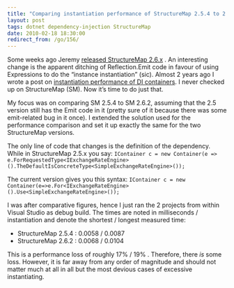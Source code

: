 ```yaml
---
title: "Comparing instantiation performance of StructureMap 2.5.4 to 2.6.2"
layout: post
tags: dotnet dependency-injection StructureMap
date: 2010-02-18 18:30:00
redirect_from: /go/156/
---
```


Some weeks ago Jeremy [released StructureMap 2.6.x](http://codebetter.com/blogs/jeremy.miller/archive/2010/02/04/structuremap-2-6-and-2-5-4-is-released.aspx) . An interesting change is the apparent ditching of Reflection.Emit code in favour of using Expressions to do the “instance instantiation” (sic). Almost 2 years ago I wrote a post on [instantiation performance of DI containers](/Content/Entry/109). I never checked up on StructureMap (SM). Now it’s time to do just that. 

My focus was on comparing SM 2.5.4 to SM 2.6.2, assuming that the 2.5 version still has the Emit code in it (pretty sure of it because there was some emit-related bug in it once). I extended the solution used for the performance comparison and set it up exactly the same for the two StructureMap versions.

The only line of code that changes is the definition of the dependency. While in StructureMap 2.5.x you say:
 `IContainer c = new Container(e => e.ForRequestedType<IExchangeRateEngine>().TheDefaultIsConcreteType<SimpleExchangeRateEngine>());  ` 

The current version gives you this syntax:
 ` IContainer c = new Container(e=>e.For<IExchangeRateEngine>().Use<SimpleExchangeRateEngine>()); ` 

I was after comparative figures, hence I just ran the 2 projects from within Visual Studio as debug build. The times are noted in milliseconds / instantiation and denote the shortest / longest measured time:

*   StructureMap 2.5.4 : 0.0058 / 0.0087  <li>StructureMap 2.6.2 : 0.0068 / 0.0104 

This is a performance loss of roughly 17% / 19% . Therefore, there _is_ some loss. However, it is far away from any order of magnitude and should not matter much at all in all but the most devious cases of excessive instantiating.